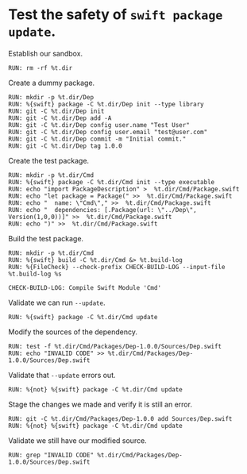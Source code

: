 # Test the safety of `swift package update`.

Establish our sandbox.

```
RUN: rm -rf %t.dir
```

Create a dummy package.

```
RUN: mkdir -p %t.dir/Dep
RUN: %{swift} package -C %t.dir/Dep init --type library
RUN: git -C %t.dir/Dep init
RUN: git -C %t.dir/Dep add -A
RUN: git -C %t.dir/Dep config user.name "Test User"
RUN: git -C %t.dir/Dep config user.email "test@user.com"
RUN: git -C %t.dir/Dep commit -m "Initial commit."
RUN: git -C %t.dir/Dep tag 1.0.0
```

Create the test package.

```
RUN: mkdir -p %t.dir/Cmd
RUN: %{swift} package -C %t.dir/Cmd init --type executable
RUN: echo "import PackageDescription" >  %t.dir/Cmd/Package.swift
RUN: echo "let package = Package(" >>  %t.dir/Cmd/Package.swift
RUN: echo "  name: \"Cmd\"," >>  %t.dir/Cmd/Package.swift
RUN: echo "  dependencies: [.Package(url: \"../Dep\", Version(1,0,0))]" >>  %t.dir/Cmd/Package.swift
RUN: echo ")" >>  %t.dir/Cmd/Package.swift
```

Build the test package.

```
RUN: mkdir -p %t.dir/Cmd
RUN: %{swift} build -C %t.dir/Cmd &> %t.build-log
RUN: %{FileCheck} --check-prefix CHECK-BUILD-LOG --input-file %t.build-log %s

CHECK-BUILD-LOG: Compile Swift Module 'Cmd'
```

Validate we can run `--update`.

```
RUN: %{swift} package -C %t.dir/Cmd update
```

Modify the sources of the dependency.

```
RUN: test -f %t.dir/Cmd/Packages/Dep-1.0.0/Sources/Dep.swift
RUN: echo "INVALID CODE" >> %t.dir/Cmd/Packages/Dep-1.0.0/Sources/Dep.swift
```

Validate that `--update` errors out.

```
RUN: %{not} %{swift} package -C %t.dir/Cmd update
```

Stage the changes we made and verify it is still an error.

```
RUN: git -C %t.dir/Cmd/Packages/Dep-1.0.0 add Sources/Dep.swift
RUN: %{not} %{swift} package -C %t.dir/Cmd update
```

Validate we still have our modified source.

```
RUN: grep "INVALID CODE" %t.dir/Cmd/Packages/Dep-1.0.0/Sources/Dep.swift
```
